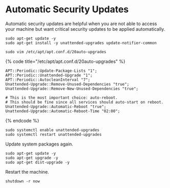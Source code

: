 # Automatic Security Updates

Automatic security updates are helpful when you are not able to access your machine but want critical security updates to be applied automatically.

```
sudo apt-get update -y
sudo apt-get install -y unattended-upgrades update-notifier-common

sudo vim /etc/apt/apt.conf.d/20auto-upgrades
```

{% code title="/etc/apt/apt.conf.d/20auto-upgrades" %}
```
APT::Periodic::Update-Package-Lists "1";
APT::Periodic::Unattended-Upgrade "1";
APT::Periodic::AutocleanInterval "7";
Unattended-Upgrade::Remove-Unused-Dependencies "true";
Unattended-Upgrade::Remove-New-Unused-Dependencies "true";

# This is the most important choice: auto-reboot.
# This should be fine since all services should auto-start on reboot.
Unattended-Upgrade::Automatic-Reboot "true";
Unattended-Upgrade::Automatic-Reboot-Time "02:00";
```
{% endcode %}

```
sudo systemctl enable unattended-upgrades
sudo systemctl restart unattended-upgrades
```

Update system packages again.

```
sudo apt-get update -y
sudo apt-get upgrade -y
sudo apt-get dist-upgrade -y
```

Restart the machine.

```
shutdown -r now
```
